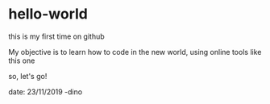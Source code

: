 # hello-world
this is my first time on github

My objective is to learn how to code in the new world, using online tools like this one

so, let's go!

date: 23/11/2019
-dino
